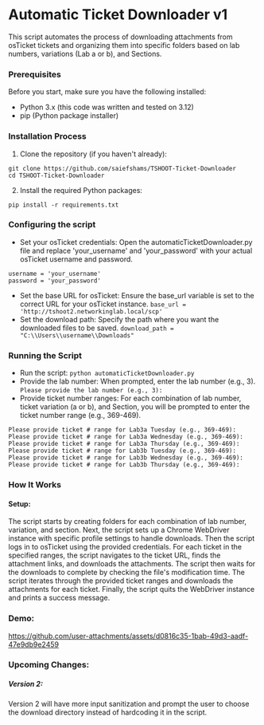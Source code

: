 # Automatic Ticket Downloader v1
This script automates the process of downloading attachments from osTicket tickets and organizing them into specific folders based on lab numbers, variations (Lab a or b), and Sections.


### Prerequisites
Before you start, make sure you have the following installed:
- Python 3.x (this code was written and tested on 3.12)
- pip (Python package installer)


### Installation Process
1. Clone the repository (if you haven't already):
  ```
  git clone https://github.com/saiefshams/TSHOOT-Ticket-Downloader
  cd TSHOOT-Ticket-Downloader
  ```
2. Install the required Python packages:
  ```
  pip install -r requirements.txt
  ```


### Configuring the script
- Set your osTicket credentials:
Open the automaticTicketDownloader.py file and replace 'your_username' and 'your_password' with your actual osTicket username and password.
```
username = 'your_username'
password = 'your_password'
```
- Set the base URL for osTicket:
Ensure the base_url variable is set to the correct URL for your osTicket instance.
```base_url = 'http://tshoot2.networkinglab.local/scp'```
- Set the download path:
Specify the path where you want the downloaded files to be saved.
```download_path = "C:\\Users\\username\\Downloads"```


### Running the Script
- Run the script:
```python automaticTicketDownloader.py```
- Provide the lab number:
When prompted, enter the lab number (e.g., 3).
```Please provide the lab number (e.g., 3):```
- Provide ticket number ranges:
For each combination of lab number, ticket variation (a or b), and Section, you will be prompted to enter the ticket number range (e.g., 369-469).
```
Please provide ticket # range for Lab3a Tuesday (e.g., 369-469):
Please provide ticket # range for Lab3a Wednesday (e.g., 369-469):
Please provide ticket # range for Lab3a Thursday (e.g., 369-469):
Please provide ticket # range for Lab3b Tuesday (e.g., 369-469):
Please provide ticket # range for Lab3b Wednesday (e.g., 369-469):
Please provide ticket # range for Lab3b Thursday (e.g., 369-469):
```


### How It Works

#### Setup:

The script starts by creating folders for each combination of lab number, variation, and section. Next, the script sets up a Chrome WebDriver instance with specific profile settings to handle downloads. Then the script logs in to osTicket using the provided credentials.
For each ticket in the specified ranges, the script navigates to the ticket URL, finds the attachment links, and downloads the attachments. The script then waits for the downloads to complete by checking the file's modification time. 
The script iterates through the provided ticket ranges and downloads the attachments for each ticket. Finally, the script quits the WebDriver instance and prints a success message.


### Demo:
https://github.com/user-attachments/assets/d0816c35-1bab-49d3-aadf-47e9db9e2459


### Upcoming Changes:
##### Version 2:
Version 2 will have more input sanitization and prompt the user to choose the download directory instead of hardcoding it in the script.

